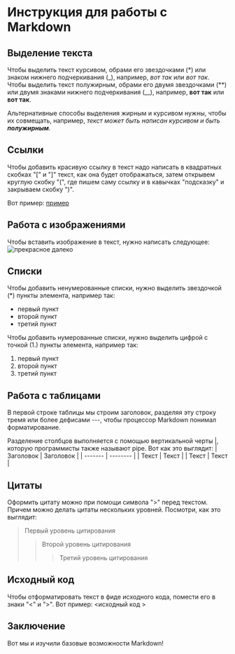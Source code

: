 # Инструкция для работы с Markdown

## Выделение текста
Чтобы выделить текст курсивом, обрами его звездочками (*) или знаком нижнего подчеркивания (_), например, *вот так* или _вот так_.
Чтобы выделить текст полужирным, обрами его двумя звездочками (**) или двумя знаками нижнего подчеркивания (__), например, **вот так** или __вот так__.

Альтернативные способы выделения жирным и курсивом нужны, чтобы их совмещать, например, _текст может быть написан курсивом и быть **полужирным**._
## Ссылки
Чтобы добавить красивую ссылку в текст надо написать в квадратных скобках "[" и "]" текст, как она будет отображаться, затем открывем круглую скобку "(", где пишем саму ссылку и в кавычках "подсказку" и закрываем скобку ")".

Вот пример:
[пример](http://example.com/ "Необязательная подсказка") 
## Работа с изображениями
Чтобы вставить изображение в текст, нужно написать следующее:
![прекрасное далеко](pd.jpg)
## Списки
Чтобы добавить ненумерованные списки, нужно выделить звездочкой (*) пункты элемента, например так:
* первый пункт
* второй пункт
* третий пункт

Чтобы добавить нумерованные списки, нужно выделить цифрой с точкой (1.) пункты элемента, например так:
1. первый пункт
2. второй пункт
3. третий пункт

## Работа с таблицами
В первой строке таблицы мы строим заголовок, разделяя эту строку тремя или более дефисами ---, чтобы процессор Markdown понимал форматирование.

Разделение столбцов выполняется с помощью вертикальной черты |, которую программисты также называют pipe.
Вот как это выглядит:
| Заголовок  | Заголовок   |
| ------- | -------- |
| Текст   | Текст    |
| Текст   | Текст    |
## Цитаты
Оформить цитату можно при помощи символа ">" перед текстом. Причем можно делать цитаты нескольких уровней.
Посмотри, как это выглядит:

> Первый уровень цитирования
>> Второй уровень цитирования
>>> Третий уровень цитирования

## Исходный код
Чтобы отформатировать текст в фиде исходного кода, помести его в знаки "<" и ">".
Вот пример:
<исходный код >  
## Заключение
Вот мы и изучили базовые возможности Markdown!